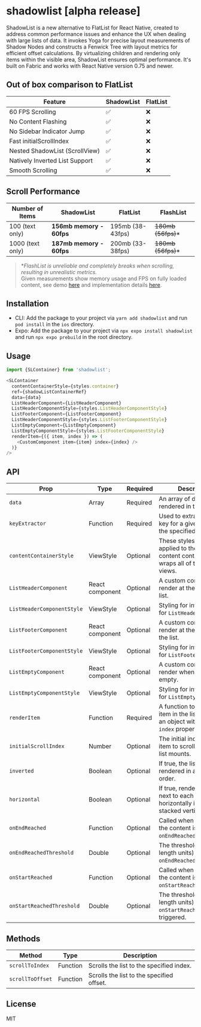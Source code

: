 # shadowlist [alpha release]

ShadowList is a new alternative to FlatList for React Native, created to address common performance issues and enhance the UX when dealing with large lists of data.
It invokes Yoga for precise layout measurements of Shadow Nodes and constructs a Fenwick Tree with layout metrics for efficient offset calculations. By virtualizing children and rendering only items within the visible area, ShadowList ensures optimal performance. It's built on Fabric and works with React Native version 0.75 and newer.

## Out of box comparison to FlatList
| Feature                          | ShadowList   | FlatList   |
|----------------------------------|--------------|------------|
| 60 FPS Scrolling                 | ✅           | ❌         |
| No Content Flashing              | ✅           | ❌         |
| No Sidebar Indicator Jump        | ✅           | ❌         |
| Fast initialScrollIndex          | ✅           | ❌         |
| Nested ShadowList (ScrollView)   | ✅           | ❌         |
| Natively Inverted List Support   | ✅           | ❌         |
| Smooth Scrolling                 | ✅           | ❌         |

## Scroll Performance
| Number of Items  | ShadowList                 | FlatList             | FlashList            |
|------------------|----------------------------|----------------------|----------------------|
| 100 (text only)  | **156mb memory - 60fps**   | 195mb (38-43fps)     | ~~180mb (56fps)~~*   |
| 1000 (text only) | **187mb memory - 60fps**   | 200mb (33-38fps)     | ~~180mb (56fps)~~*   |

> **FlashList is unreliable and completely breaks when scrolling, resulting in unrealistic metrics.*  
> Given measurements show memory usage and FPS on fully loaded content, see demo [here](https://github.com/azimgd/shadowlist/issues/1) and implementation details [here](https://github.com/azimgd/shadowlist/blob/main/example/src/App.tsx).

## Installation
- CLI: Add the package to your project via `yarn add shadowlist` and run `pod install` in the `ios` directory.
- Expo: Add the package to your project via `npx expo install shadowlist` and run `npx expo prebuild` in the root directory.


## Usage

```js
import {SLContainer} from 'shadowlist';

<SLContainer
  contentContainerStyle={styles.container}
  ref={shadowListContainerRef}
  data={data}
  ListHeaderComponent={ListHeaderComponent}
  ListHeaderComponentStyle={styles.ListHeaderComponentStyle}
  ListFooterComponent={ListFooterComponent}
  ListHeaderComponentStyle={styles.ListFooterComponentStyle}
  ListEmptyComponent={ListEmptyComponent}
  ListEmptyComponentStyle={styles.ListFooterComponentStyle}
  renderItem={({ item, index }) => (
    <CustomComponent item={item} index={index} />
  )}
/>
```

## API
| Prop                       | Type                      | Required | Description                                     |
|----------------------------|---------------------------|----------|-------------------------------------------------|
| `data`                     | Array                     | Required | An array of data to be rendered in the list. |
| `keyExtractor`             | Function                  | Required | Used to extract a unique key for a given item at the specified index. |
| `contentContainerStyle`    | ViewStyle                 | Optional | These styles will be applied to the scroll view content container which wraps all of the child views. |
| `ListHeaderComponent`      | React component           | Optional | A custom component to render at the top of the list. |
| `ListHeaderComponentStyle` | ViewStyle                 | Optional | Styling for internal View for `ListHeaderComponent` |
| `ListFooterComponent`      | React component           | Optional | A custom component to render at the bottom of the list. |
| `ListFooterComponentStyle` | ViewStyle                 | Optional | Styling for internal View for `ListFooterComponent` |
| `ListEmptyComponent`       | React component           | Optional | A custom component to render when the list is empty. |
| `ListEmptyComponentStyle`  | ViewStyle                 | Optional | Styling for internal View for `ListEmptyComponent` |
| `renderItem`               | Function                  | Required | A function to render each item in the list. It receives an object with `item` and `index` properties. |
| `initialScrollIndex`       | Number                    | Optional | The initial index of the item to scroll to when the list mounts. |
| `inverted`                 | Boolean                   | Optional | If true, the list will be rendered in an inverted order. |
| `horizontal`               | Boolean                   | Optional | If true, renders items next to each other horizontally instead of stacked vertically. |
| `onEndReached`             | Function                  | Optional | Called when the end of the content is within `onEndReachedThreshold`. |
| `onEndReachedThreshold`    | Double                    | Optional | The threshold (in content length units) at which `onEndReached` is triggered. |
| `onStartReached`           | Function                  | Optional | Called when the start of the content is within `onStartReachedThreshold`. |
| `onStartReachedThreshold`  | Double                    | Optional | The threshold (in content length units) at which `onStartReached` is triggered. |


## Methods
| Method          | Type                                | Description                                               |
|-----------------|-------------------------------------|-----------------------------------------------------------|
| `scrollToIndex` | Function                            | Scrolls the list to the specified index.                  |
| `scrollToOffset`| Function                            | Scrolls the list to the specified offset.                 |

## License

MIT
